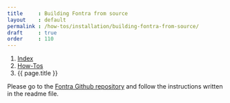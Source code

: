 ```yaml
---
title     : Building Fontra from source
layout    : default
permalink : /how-tos/installation/building-fontra-from-source/
draft     : true
order     : 110
---
```


<nav aria-label="breadcrumb">
  <ol class="breadcrumb small">
    <li class="breadcrumb-item"><a href="{{ site.url }}">Index</a></li>
    <li class="breadcrumb-item"><a href="{{ site.url }}/how-tos">How-Tos</a></li>
    <li class="breadcrumb-item active" aria-current="page">{{ page.title }}</li>
  </ol>
</nav>

Please go to the [Fontra Github repository](https://github.com/googlefonts/fontra) and follow the instructions written in the readme file.

